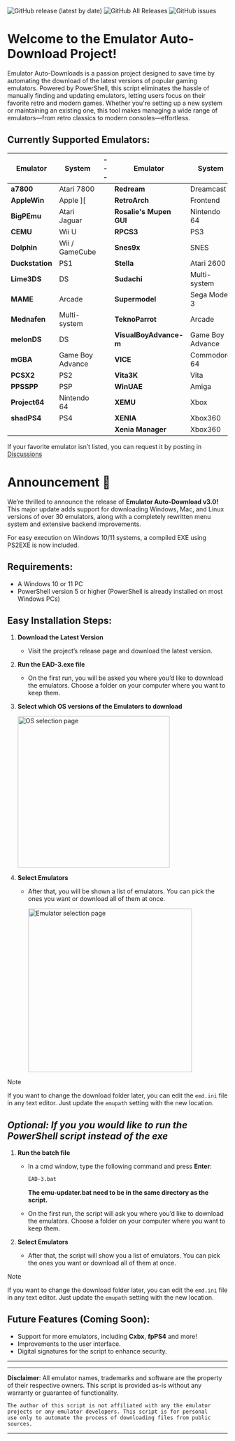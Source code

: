 ![GitHub release (latest by date)](https://img.shields.io/github/v/release/dbalcar/Emulator-Auto-downloads)
![GitHub All Releases](https://img.shields.io/github/downloads/dbalcar/Emulator-Auto-downloads/total)
![GitHub issues](https://img.shields.io/github/issues/dbalcar/Emulator-Auto-downloads)


# Welcome to the Emulator Auto-Download Project! #

Emulator Auto-Downloads is a passion project designed to save time by automating the download of the latest versions of popular gaming emulators. Powered by PowerShell, this script eliminates the hassle of manually finding and updating emulators, letting users focus on their favorite retro and modern games. Whether you're setting up a new system or maintaining an existing one, this tool makes managing a wide range of emulators—from retro classics to modern consoles—effortless.

## Currently Supported Emulators: ##

| **Emulator**           | **System**          | --- | **Emulator**            | **System**   |
|------------------------|---------------------|-----|-------------------------|--------------|
| **a7800**               | Atari 7800          |     | **Redream**              | Dreamcast    |
| **AppleWin**            | Apple ][            |     | **RetroArch**            | Frontend     |
| **BigPEmu**             | Atari Jaguar        |     | **Rosalie's Mupen GUI**  | Nintendo 64  |
| **CEMU**                | Wii U               |     | **RPCS3**                | PS3          |
| **Dolphin**             | Wii / GameCube      |     | **Snes9x**               | SNES         |
| **Duckstation**         | PS1                 |     | **Stella**               | Atari 2600   |
| **Lime3DS**             | DS                  |     | **Sudachi**              | Multi-system |
| **MAME**                | Arcade              |     | **Supermodel**           | Sega Model 3 |
| **Mednafen**            | Multi-system        |     | **TeknoParrot**          | Arcade       |
| **melonDS**             | DS                  |     | **VisualBoyAdvance-m**   | Game Boy Advance |
| **mGBA**                | Game Boy Advance    |     | **VICE**                 | Commodore 64 |
| **PCSX2**               | PS2                 |     | **Vita3K**               | Vita         |
| **PPSSPP**              | PSP                 |     | **WinUAE**               | Amiga        |
| **Project64**           | Nintendo 64         |     | **XEMU**                 | Xbox         |
| **shadPS4**             | PS4                 |     | **XENIA**                | Xbox360      |
|                        |                     |     | **Xenia Manager**        | Xbox360      |


If your favorite emulator isn’t listed, you can request it by posting in [Discussions](https://github.com/dbalcar/Emulator-Auto-downloads/discussions)


# Announcement 🚀 #

We’re thrilled to announce the release of **Emulator Auto-Download v3.0!** This major update adds support for downloading Windows, Mac, and Linux versions of over 30 emulators, along with a completely rewritten menu system and extensive backend improvements.

For easy execution on Windows 10/11 systems, a compiled EXE using PS2EXE is now included.

## Requirements:

- A Windows 10 or 11 PC
- PowerShell version 5 or higher (PowerShell is already installed on most Windows PCs)

## Easy Installation Steps:

1. **Download the Latest Version**
   - Visit the project’s release page and download the latest version.

2. **Run the EAD-3.exe file**

   - On the first run, you will be asked you where you’d like to download the emulators. Choose a folder on your computer where you want to keep them.

3. **Select which OS versions of the Emulators to download**

      <img width="347" alt="OS selection page" src="https://github.com/user-attachments/assets/c3366c66-e311-4692-9cec-8a2196d02631">

4. **Select Emulators**
   - After that, you will be shown a list of emulators. You can pick the ones you want or download all of them at once.

      <img width="374" alt="Emulator selection page" src="https://github.com/user-attachments/assets/7cef2bc7-559b-4e6b-bc1b-3018c3bb2f9e">
     



> [!NOTE]
> If you want to change the download folder later, you can edit the `emd.ini` file in any text editor. Just update the `emupath` setting with the new location.

## *Optional: If you you would like to run the PowerShell script instead of the exe*

1. **Run the batch file**
   - In a cmd window, type the following command and press **Enter**:
     ```bash
     EAD-3.bat
     ```
     **The emu-updater.bat need to be in the same directory as the script.**
     
   - On the first run, the script will ask you where you’d like to download the emulators. Choose a folder on your computer where you want to keep them.

4. **Select Emulators**
   - After that, the script will show you a list of emulators. You can pick the ones you want or download all of them at once.

> [!NOTE]
> If you want to change the download folder later, you can edit the `emd.ini` file in any text editor. Just update the `emupath` setting with the new location.

 
 




## Future Features (Coming Soon):

- Support for more emulators, including **Cxbx**, **fpPS4** and more!
- Improvements to the user interface.
- Digital signatures for the script to enhance security.

---



---
**Disclaimer**: All emulator names, trademarks and software are the property of their respective owners. This script is provided as-is without any warranty or guarantee of functionality.

    The author of this script is not affiliated with any the emulator projects or any emulator developers. This script is for personal 
    use only to automate the process of downloading files from public sources.
---





